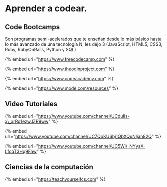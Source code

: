 # Aprender a codear.

## Code Bootcamps

Son programas semi-acelerados que te enseñan desde lo más básico hasta lo más avanzado de una tecnología N, les dejo 3 \(JavaScript, HTML5, CSS3, Ruby, RubyOnRails, Python y SQL\)

{% embed url="https://www.freecodecamp.com" %}

{% embed url="https://www.theodinproject.com" %}

{% embed url="https://www.codeacademy.com" %}

{% embed url="https://www.mode.com/resources" %}



## Video Tutoriales

{% embed url="https://www.youtube.com/channel/UCdulIs-x\_xrRd1ezwJZR9ww" %}

{% embed url="https://www.youtube.com/channel/UC7QoKU6bj1QbXQuNIjan82Q" %}

{% embed url="https://www.youtube.com/channel/UC5Wi\_NYysX-LfcqT3Hq9Faw" %}

## Ciencias de la computación

{% embed url="https://teachyourselfcs.com" %}



